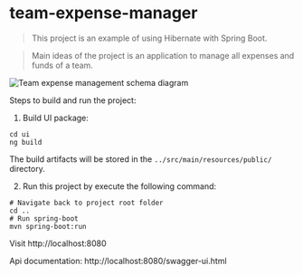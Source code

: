 team-expense-manager
====================

> This project is an example of using Hibernate with Spring Boot.

> Main ideas of the project is an application to manage all expenses and funds of a team.

![Team expense management schema diagram](doc/TeamExpenseManager.png "Team expense management schema diagram")

Steps to build and run the project:

1. Build UI package:
```
cd ui
ng build
```
The build artifacts will be stored in the `../src/main/resources/public/` directory.

2. Run this project by execute the following command:
```
# Navigate back to project root folder
cd ..
# Run spring-boot
mvn spring-boot:run
```

Visit http://localhost:8080

Api documentation: http://localhost:8080/swagger-ui.html

